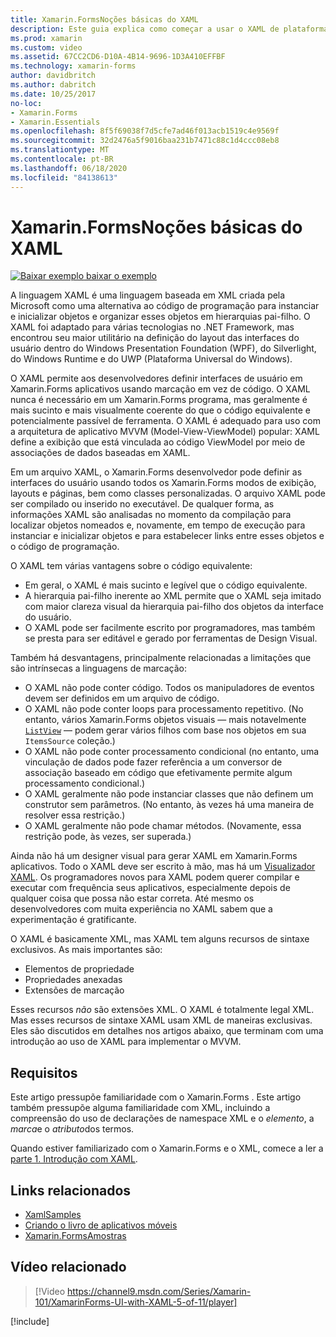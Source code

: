 ```yaml
---
title: Xamarin.FormsNoções básicas do XAML
description: Este guia explica como começar a usar o XAML de plataforma cruzada para dispositivos móveis. O XAML permite aos desenvolvedores definir interfaces de usuário em Xamarin.Forms aplicativos usando marcação em vez de código.
ms.prod: xamarin
ms.custom: video
ms.assetid: 67CC2CD6-D10A-4B14-9696-1D3A410EFFBF
ms.technology: xamarin-forms
author: davidbritch
ms.author: dabritch
ms.date: 10/25/2017
no-loc:
- Xamarin.Forms
- Xamarin.Essentials
ms.openlocfilehash: 8f5f69038f7d5cfe7ad46f013acb1519c4e9569f
ms.sourcegitcommit: 32d2476a5f9016baa231b7471c88c1d4ccc08eb8
ms.translationtype: MT
ms.contentlocale: pt-BR
ms.lasthandoff: 06/18/2020
ms.locfileid: "84138613"
---
```

# <a name="xamarinforms-xaml-basics"></a>Xamarin.FormsNoções básicas do XAML

[![Baixar exemplo ](~/media/shared/download.png) baixar o exemplo](https://docs.microsoft.com/samples/xamarin/xamarin-forms-samples/xamlsamples)

A linguagem XAML é uma linguagem baseada em XML criada pela Microsoft como uma alternativa ao código de programação para instanciar e inicializar objetos e organizar esses objetos em hierarquias pai-filho. O XAML foi adaptado para várias tecnologias no .NET Framework, mas encontrou seu maior utilitário na definição do layout das interfaces do usuário dentro do Windows Presentation Foundation (WPF), do Silverlight, do Windows Runtime e do UWP (Plataforma Universal do Windows).

O XAML permite aos desenvolvedores definir interfaces de usuário em Xamarin.Forms aplicativos usando marcação em vez de código. O XAML nunca é necessário em um Xamarin.Forms programa, mas geralmente é mais sucinto e mais visualmente coerente do que o código equivalente e potencialmente passível de ferramenta. O XAML é adequado para uso com a arquitetura de aplicativo MVVM (Model-View-ViewModel) popular: XAML define a exibição que está vinculada ao código ViewModel por meio de associações de dados baseadas em XAML.

Em um arquivo XAML, o Xamarin.Forms desenvolvedor pode definir as interfaces do usuário usando todos os Xamarin.Forms modos de exibição, layouts e páginas, bem como classes personalizadas. O arquivo XAML pode ser compilado ou inserido no executável. De qualquer forma, as informações XAML são analisadas no momento da compilação para localizar objetos nomeados e, novamente, em tempo de execução para instanciar e inicializar objetos e para estabelecer links entre esses objetos e o código de programação.

O XAML tem várias vantagens sobre o código equivalente:

- Em geral, o XAML é mais sucinto e legível que o código equivalente.
- A hierarquia pai-filho inerente ao XML permite que o XAML seja imitado com maior clareza visual da hierarquia pai-filho dos objetos da interface do usuário.
- O XAML pode ser facilmente escrito por programadores, mas também se presta para ser editável e gerado por ferramentas de Design Visual.

Também há desvantagens, principalmente relacionadas a limitações que são intrínsecas a linguagens de marcação:

- O XAML não pode conter código. Todos os manipuladores de eventos devem ser definidos em um arquivo de código.
- O XAML não pode conter loops para processamento repetitivo. (No entanto, vários Xamarin.Forms objetos visuais — mais notavelmente [`ListView`](xref:Xamarin.Forms.ListView) — podem gerar vários filhos com base nos objetos em sua `ItemsSource` coleção.)
- O XAML não pode conter processamento condicional (no entanto, uma vinculação de dados pode fazer referência a um conversor de associação baseado em código que efetivamente permite algum processamento condicional.)
- O XAML geralmente não pode instanciar classes que não definem um construtor sem parâmetros. (No entanto, às vezes há uma maneira de resolver essa restrição.)
- O XAML geralmente não pode chamar métodos. (Novamente, essa restrição pode, às vezes, ser superada.)

Ainda não há um designer visual para gerar XAML em Xamarin.Forms aplicativos. Todo o XAML deve ser escrito à mão, mas há um [Visualizador XAML](~/xamarin-forms/xaml/xaml-previewer/index.md). Os programadores novos para XAML podem querer compilar e executar com frequência seus aplicativos, especialmente depois de qualquer coisa que possa não estar correta. Até mesmo os desenvolvedores com muita experiência no XAML sabem que a experimentação é gratificante.

O XAML é basicamente XML, mas XAML tem alguns recursos de sintaxe exclusivos. As mais importantes são:

- Elementos de propriedade
- Propriedades anexadas
- Extensões de marcação

Esses recursos *não* são extensões XML. O XAML é totalmente legal XML. Mas esses recursos de sintaxe XAML usam XML de maneiras exclusivas. Eles são discutidos em detalhes nos artigos abaixo, que terminam com uma introdução ao uso de XAML para implementar o MVVM.

## <a name="requirements"></a>Requisitos

Este artigo pressupõe familiaridade com o Xamarin.Forms . Este artigo também pressupõe alguma familiaridade com XML, incluindo a compreensão do uso de declarações de namespace XML e o *elemento*, a *marca*e o *atributo*dos termos.

Quando estiver familiarizado com o Xamarin.Forms e o XML, comece a ler a [parte 1. Introdução com XAML](~/xamarin-forms/xaml/xaml-basics/get-started-with-xaml.md).

## <a name="related-links"></a>Links relacionados

- [XamlSamples](https://docs.microsoft.com/samples/xamarin/xamarin-forms-samples/xamlsamples)
- [Criando o livro de aplicativos móveis](~/xamarin-forms/creating-mobile-apps-xamarin-forms/index.md)
- [Xamarin.FormsAmostras](https://docs.microsoft.com/samples/browse/?products=xamarin&term=Xamarin.Forms)

## <a name="related-video"></a>Vídeo relacionado

> [!Video https://channel9.msdn.com/Series/Xamarin-101/XamarinForms-UI-with-XAML-5-of-11/player]

[!include[](~/essentials/includes/xamarin-show-essentials.md)]
